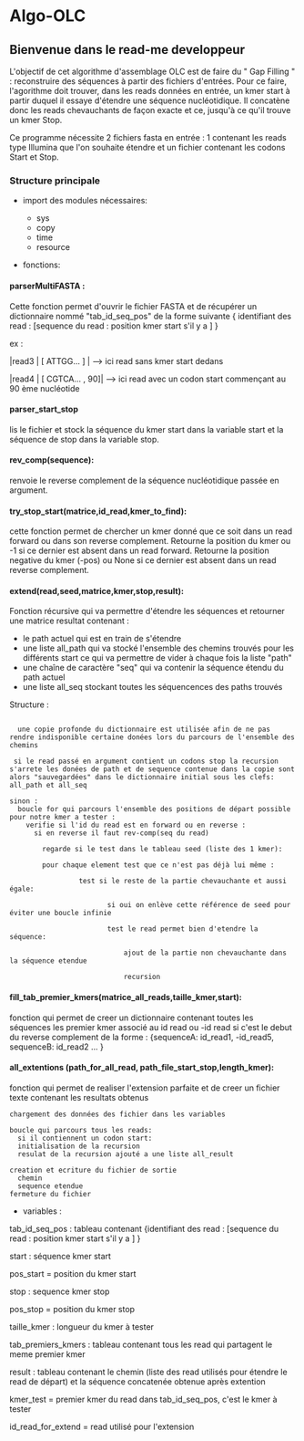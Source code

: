 # Algo-OLC

## Bienvenue dans le read-me developpeur 

L'objectif de cet algorithme d'assemblage OLC est de faire du " Gap Filling " : reconstruire des séquences à partir des fichiers d'entrées. Pour ce faire, l'agorithme doit trouver, dans les reads données en entrée, un kmer start à partir duquel il essaye d'étendre une séquence nucléotidique. Il concatène donc les reads chevauchants de façon exacte et ce, jusqu'à ce qu'il trouve un kmer Stop. 

Ce programme nécessite 2 fichiers fasta en entrée : 1 contenant les reads type Illumina que l'on souhaite étendre et un fichier contenant les codons Start et Stop.  

### Structure principale 

- import des modules nécessaires: 
  - sys 
  - copy
  - time 
  - resource

- fonctions:

#### parserMultiFASTA : 

  Cette fonction permet d'ouvrir le fichier FASTA et de récupérer un dictionnaire nommé "tab_id_seq_pos" de la forme suivante 
   { identifiant des read : [sequence du read : position kmer start s'il y a ] }
   
   ex :
   
   |read3 | [ ATTGG... ] |  --> ici read sans kmer start dedans
   
   

   |read4 | [ CGTCA... , 90]| --> ici read avec un codon start commençant au 90 ème nucléotide


#### parser_start_stop

   lis le fichier et stock la séquence du kmer start dans la variable start et la séquence de stop dans la variable stop. 
   
#### rev_comp(sequence):
renvoie le reverse complement de la séquence nucléotidique passée en argument.


#### try_stop_start(matrice,id_read,kmer_to_find):

cette fonction permet de chercher un kmer donné que ce soit dans un read forward ou dans son reverse complement. Retourne la position du kmer ou -1 si ce dernier est absent dans un read forward. 
Retourne la position negative du kmer (-pos) ou None si ce dernier est absent dans un read reverse complement.



#### extend(read,seed,matrice,kmer,stop,result):

  Fonction récursive qui va permettre d'étendre les séquences et retourner une matrice resultat contenant : 
  - le path actuel qui est en train de s'étendre
  - une liste all_path qui va stocké l'ensemble des chemins trouvés pour les différents start ce qui va permettre de vider à chaque fois la liste "path"
  - une chaîne de caractère "seq" qui va contenir la séquence étendu du path actuel
  - une liste all_seq stockant toutes les séquencences des paths trouvés
  
  Structure : 
  
```

  une copie profonde du dictionnaire est utilisée afin de ne pas rendre indisponible certaine donées lors du parcours de l'ensemble des chemins
  
 si le read passé en argument contient un codons stop la recursion s'arrete les donées de path et de sequence contenue dans la copie sont alors "sauvegardées" dans le dictionnaire initial sous les clefs: all_path et all_seq

sinon :
  boucle for qui parcours l'ensemble des positions de départ possible pour notre kmer a tester :
    verifie si l'id du read est en forward ou en reverse :
      si en reverse il faut rev-comp(seq du read)
      
      	regarde si le test dans le tableau seed (liste des 1 kmer):
        
        pour chaque element test que ce n'est pas déjà lui même :
          
         		 test si le reste de la partie chevauchante et aussi égale: 
            
            			si oui on enlève cette référence de seed pour éviter une boucle infinie 
            
            			test le read permet bien d'etendre la séquence: 
              
             				ajout de la partie non chevauchante dans la séquence etendue 
              
              				recursion 
```

#### fill_tab_premier_kmers(matrice_all_reads,taille_kmer,start):
fonction qui permet de creer un dictionnaire contenant toutes les séquences les premier kmer associé au id read ou -id read si c'est le debut du reverse complement 
de la forme : {sequenceA: id_read1, -id_read5, sequenceB: id_read2 ... }

#### all_extentions (path_for_all_read, path_file_start_stop,length_kmer):
fonction qui permet de realiser l'extension parfaite et de creer un fichier texte contenant les resultats obtenus
```
chargement des données des fichier dans les variables

boucle qui parcours tous les reads: 
  si il contiennent un codon start:
  initialisation de la recursion 
  resulat de la recursion ajouté a une liste all_result

creation et ecriture du fichier de sortie 
  chemin 
  sequence etendue
fermeture du fichier

```
        
-  variables : 

tab_id_seq_pos : tableau contenant {identifiant des read : [sequence du read : position kmer start s'il y a ] }

start : séquence kmer start

pos_start = position du kmer start

stop : sequence kmer stop

pos_stop = position du kmer stop

taille_kmer : longueur du kmer à tester 

tab_premiers_kmers : tableau contenant tous les read qui partagent le meme premier kmer

result : tableau contenant le chemin (liste des read utilisés pour étendre le read de départ) et la séquence concatenée obtenue après extention

kmer_test = premier kmer du read dans tab_id_seq_pos, c'est le kmer à tester

id_read_for_extend = read utilisé pour l'extension







 
